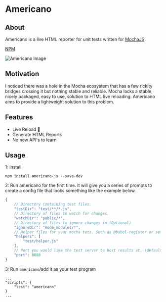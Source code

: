 # Americano
## About
Americano is a live HTML reporter for unit tests written for [MochaJS](https://mochajs.org/).

[NPM](https://www.npmjs.com/package/americano-js)

![Americano Image](https://i.imgur.com/4Yc1FZk.png)

## Motivation
I noticed there was a hole in the Mocha ecosystem that has a few rickity bridges crossing it but nothing stable and reliable. Mocha lacks a stable, nicely packaged, easy to use, solution to HTML live reloading. Americano aims to provide a lightweight solution to this problem.

## Features
* Live Reload 🥳
* Generate HTML Reports
* No new API's to learn

## Usage

1: Install 
```
npm install americano-js --save-dev
```
2: Run americano for the first time. It will give you a series of prompts to create a config file that looks something like the example below.
```js
{
    // Directory containing test files.
    "testDir": "test/**/*.js",
    // Directory of files to watch for changes.
    "watchDir": "public/*", 
    // Directory of files to ignore changes in (Optional)
    "ignoreDir": "node_modules/*", 
    // Helper files for your mocha tets. Such as @babel-register or setting up JSDOM.
    "helpers": [ 
        "test/helper.js"
    ],
    // Port you would like the test server to host results at. (defaults to 8080)
    "port": 8080
}
```
3: Run `americano`/add it as your test program
```
...
"scripts": {
    "test": "americano"
}
...
```